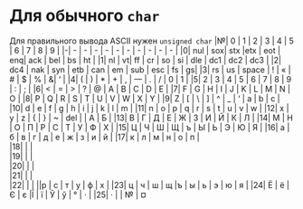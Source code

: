 
# Для обычного `char`
Для правильного вывода ASCII нужен `unsigned char`
|№|	0 | 1 | 2 | 3 | 4 | 5 | 6 | 7 | 8 | 9 |
|-| - | - | - | - | - | - | - | - | - | - |
|0|	nul | sox| stx |etx | eot | enq| ack | bel | bs | ht |
|1|	nl | vt| ff | cr | so | si | dle | dc1 | dc2 | dc3 |
|2|	dc4 | nak |	syn	| etb | can | em | sub | esc | fs | gs|
|3|	rs | us | space | ! | « | # | $ | % | &| ‘ |
|4|	( |	) | * | + | , | — | . | / | 0 | 1 |
|5|	2 |	3 | 4 | 5 | 6 | 7 | 8 | 9 | : | ; |
|6|	< |	= | > | ? | @ | A | B | C | D | E |
|7|	F |	G | H | I | J | K | L | M | N | O |
|8|	P |	Q | R | S | T | U | V | W | X | Y |
|9|	Z |	[ | \ | ] | ^ | _ | ‘ | a | b | c |
|10| d | e | f | g | h | i | j | k | l | m |
|11| n | o | p | q | r | s | t | u | v | w |
|12| x | y | z | { | } | ~ | del | | А | Б |
|13| В | Г | Д | Е | Ж | З | И | Й | К | Л |
|14| М | Н | О | П | Р | С | Т | У | Ф | Х |
|15| Ц | Ч | Ш | Щ | ъ | Ы | Ь | Э | Ю | Я |
|16| а | б | в | г | д | е | ж | з | и | й |
|17| к | л | м | н | о | п |		
|18|   |  |							
|19|   |  |							
|20|   |  |							
|21|   |  |							
|22|   |  |    	    ||р | с | т | у | ф | х |
|23| ц | ч | ш | щ |ъ | ы | ь | э | ю | я |
|24| Ё | ё | Є | є |Ї | ї | Ў | ў | ° | · |
|25| · |   | № | ¤						